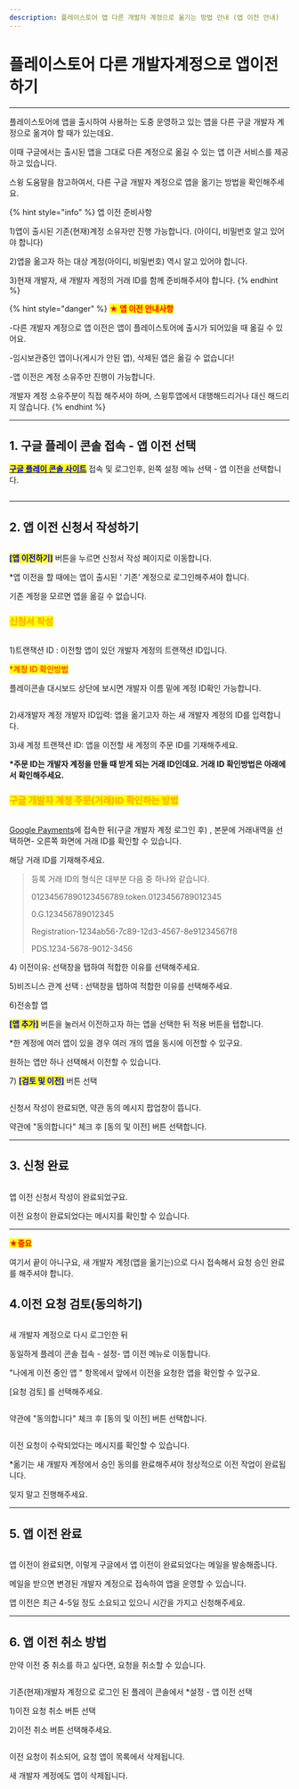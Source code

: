 ```yaml
---
description: 플레이스토어 앱 다른 개발자 계정으로 옮기는 방법 안내 (앱 이전 안내)
---
```


# 플레이스토어 다른 개발자계정으로 앱이전하기

***



플레이스토어에 앱을 출시하여 사용하는 도중 운영하고 있는 앱을 다른 구글 개발자 계정으로 옮겨야 할 때가 있는데요.

이때 구글에서는 출시된 앱을 그대로 다른 계정으로 옮길 수 있는 앱 이관 서비스를 제공하고 있습니다.

스윙 도움말을 참고하여서, 다른 구글 개발자 계정으로 앱을 옮기는 방법을 확인해주세요.&#x20;

{% hint style="info" %}
앱 이전 준비사항

1\)앱이 출시된 기존(현재)계정 소유자만 진행 가능합니다. (아이디, 비밀번호 알고 있어야 합니다)

2\)앱을 옮고자 하는 대상 계정(아이디, 비밀번호) 역시 알고 있어야 합니다.

3\)현재 개발자, 새 개발자 계정의 거래 ID를 함께 준비해주셔야 합니다.
{% endhint %}

{% hint style="danger" %}
<mark style="color:red;">**★ 앱 이전 안내사항**</mark>

\-다른 개발자 계정으로 앱 이전은 앱이 플레이스토어에 출시가 되어있을 때 옮길 수 있어요.

\-임시보관중인 앱이나(게시가 안된 앱), 삭제된 앱은 옮길 수 없습니다!

\-앱 이전은 계정 소유주만 진행이 가능합니다.&#x20;

개발자 계정 소유주분이 직접 해주셔야 하며, 스윙투앱에서 대행해드리거나 대신 해드리지 않습니다.
{% endhint %}

***



## **1. 구글 플레이 콘솔 접속 - 앱 이전 선택**



[<mark style="color:blue;">**구글 플레이 콘솔 사이트**</mark>](https://play.google.com/console/u/0/developers) 접속 및 로그인후, 왼쪽 설정 메뉴 선택 - 앱 이전을 선택합니다.&#x20;

<div align="left">

<figure><img src="../../.gitbook/assets/이전1png.png" alt=""><figcaption></figcaption></figure>

</div>

***



## **2. 앱 이전 신청서 작성하기**

<figure><img src="../../.gitbook/assets/이전2.png" alt=""><figcaption></figcaption></figure>

<mark style="color:blue;">**\[앱 이전하기]**</mark> 버튼을 누르면 신청서 작성 페이지로 이동합니다.

\*앱 이전을 할 때에는 앱이 출시된 ‘ 기존’ 계정으로 로그인해주셔야 합니다.&#x20;

기존 계정을 모르면 앱을 옮길 수 없습니다.



### <mark style="color:orange;">**신청서 작성**</mark>

<figure><img src="../../.gitbook/assets/이전4.png" alt=""><figcaption></figcaption></figure>

1\)트랜잭션 ID : 이전할 앱이 있던  개발자 계정의 트랜잭션 ID입니다.

<mark style="color:red;">\*계정 ID 확인방법</mark>

플레이콘솔 대시보드 상단에 보시면 개발자 이름 밑에 계정 ID확인 가능합니다.

<figure><img src="../../.gitbook/assets/이전3.png" alt=""><figcaption></figcaption></figure>

2\)새개발자 계정 개발자 ID입력: 앱을 옮기고자 하는 새 개발자 계정의 ID를 입력합니다.&#x20;

3\)새 계정 트랜잭션 ID: 앱을 이전할 새 계정의 주문 ID를 기재해주세요.

**\*주문 ID는 개발자 계정을 만들 때 받게 되는 거래 ID인데요. 거래 ID 확인방법은 아래에서 확인해주세요.**&#x20;

### <mark style="color:orange;">**구글 개발자 계정 주문(거래)ID 확인하는 방법**</mark>

<figure><img src="../../.gitbook/assets/thumbnail_image.png" alt=""><figcaption></figcaption></figure>

[Google Payments](https://payments.google.com/payments/home)에 접속한 뒤(구글 개발자 계정 로그인 후) , 본문에 거래내역을 선택하면- 오른쪽 화면에 거래 ID를 확인할 수 있습니다.&#x20;

해당 거래 ID를 기재해주세요.&#x20;

> 등록 거래 ID의 형식은 대부분 다음 중 하나와 같습니다.
>
> 01234567890123456789.token.0123456789012345
>
> 0.G.123456789012345
>
> Registration-1234ab56-7c89-12d3-4567-8e91234567f8
>
> PDS.1234-5678-9012-3456



4\) 이전이유:  선택창을 탭하여 적합한 이유를 선택해주세요.&#x20;

5\)비즈니스 관계 선택 : 선택창을 탭하여 적합한 이유를 선택해주세요.&#x20;

6\)전송할 앱&#x20;

&#x20;<mark style="color:blue;">**\[앱 추가]**</mark> 버튼을 눌러서 이전하고자 하는 앱을 선택한 뒤 적용 버튼을 탭합니다.&#x20;

\*한 계정에 여러 앱이 있을 경우 여러 개의 앱을 동시에 이전할 수 있구요.&#x20;

원하는 앱만 하나 선택해서 이전할 수 있습니다.

7\) <mark style="color:blue;">**\[검토 및 이전]**</mark> 버튼 선택



<div align="left">

<figure><img src="../../.gitbook/assets/이전9.png" alt=""><figcaption></figcaption></figure>

</div>

신청서 작성이 완료되면, 약관 동의 메시지 팝업창이 뜹니다.

약관에 "동의합니다" 체크 후 \[동의 및 이전] 버튼 선택합니다.

***



## **3. 신청 완료**

<figure><img src="../../.gitbook/assets/이전5.png" alt=""><figcaption></figcaption></figure>

앱 이전 신청서 작성이 완료되었구요.&#x20;

이전 요청이 완료되었다는 메시지를 확인할 수 있습니다.&#x20;

***



<mark style="color:red;">**★중요**</mark>

여기서 끝이 아니구요, 새 개발자 계정(앱을 옮기는)으로 다시 접속해서 요청 승인 완료를 해주셔야 합니다.

## 4.이전 요청 검토(동의하기)

<div align="left">

<figure><img src="../../.gitbook/assets/이전8.png" alt=""><figcaption></figcaption></figure>

</div>

새 개발자 계정으로 다시 로그인한 뒤

동일하게 플레이 콘솔 접속 - 설정- 앱 이전 메뉴로 이동합니다.

"나에게 이전 중인 앱 " 항목에서 앞에서 이전을 요청한 앱을 확인할 수 있구요.

\[요청 검토] 를 선택해주세요.



<div align="left">

<figure><img src="../../.gitbook/assets/이전9 (1).png" alt=""><figcaption></figcaption></figure>

</div>

약관에 "동의합니다" 체크 후 \[동의 및 이전] 버튼 선택합니다.



<div align="left">

<figure><img src="../../.gitbook/assets/이전10.png" alt=""><figcaption></figcaption></figure>

</div>

이전 요청이 수락되었다는 메시지를 확인할 수 있습니다.

\*옮기는 새 개발자 계정에서 승인 동의를 완료해주셔야 정상적으로 이전 작업이 완료됩니다.

잊지 말고 진행해주세요.



***



## **5. 앱 이전 완료**

<div align="left">

<figure><img src="../../.gitbook/assets/이전6.png" alt=""><figcaption></figcaption></figure>

</div>

앱 이전이 완료되면, 이렇게 구글에서 앱 이전이 완료되었다는 메일을 발송해줍니다.

메일을 받으면 변경된 개발자 계정으로 접속하여 앱을 운영할 수 있습니다.

앱 이전은  최근 4-5일 정도 소요되고 있으니 시간을 가지고 신청해주세요.&#x20;

***



## 6. 앱 이전 취소 방법

만약 이전 중 취소를 하고 싶다면, 요청을 취소할 수 있습니다.

<figure><img src="../../.gitbook/assets/이전11.png" alt=""><figcaption></figcaption></figure>

기존(현재)개발자 계정으로 로그인 된 플레이 콘솔에서 \*설정 - 앱 이전 선택

1\)이전 요청 취소 버튼 선택

2\)이전 취소 버튼 선택해주세요.



<div align="left">

<figure><img src="../../.gitbook/assets/이전12.png" alt=""><figcaption></figcaption></figure>

</div>

이전 요청이 취소되어, 요청 앱이 목록에서 삭제됩니다.

새 개발자 계정에도 앱이 삭제됩니다.

